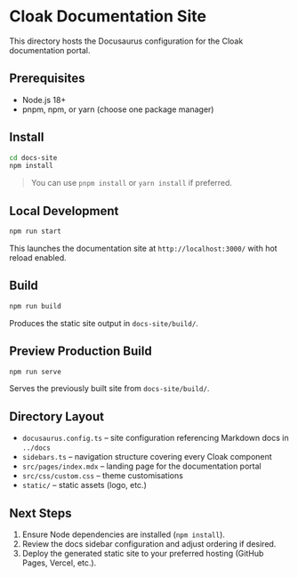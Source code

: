 # Cloak Documentation Site

This directory hosts the Docusaurus configuration for the Cloak documentation portal.

## Prerequisites

- Node.js 18+
- pnpm, npm, or yarn (choose one package manager)

## Install

```bash
cd docs-site
npm install
```

> You can use `pnpm install` or `yarn install` if preferred.

## Local Development

```bash
npm run start
```

This launches the documentation site at `http://localhost:3000/` with hot reload enabled.

## Build

```bash
npm run build
```

Produces the static site output in `docs-site/build/`.

## Preview Production Build

```bash
npm run serve
```

Serves the previously built site from `docs-site/build/`.

## Directory Layout

- `docusaurus.config.ts` – site configuration referencing Markdown docs in `../docs`
- `sidebars.ts` – navigation structure covering every Cloak component
- `src/pages/index.mdx` – landing page for the documentation portal
- `src/css/custom.css` – theme customisations
- `static/` – static assets (logo, etc.)

## Next Steps

1. Ensure Node dependencies are installed (`npm install`).
2. Review the docs sidebar configuration and adjust ordering if desired.
3. Deploy the generated static site to your preferred hosting (GitHub Pages, Vercel, etc.).
